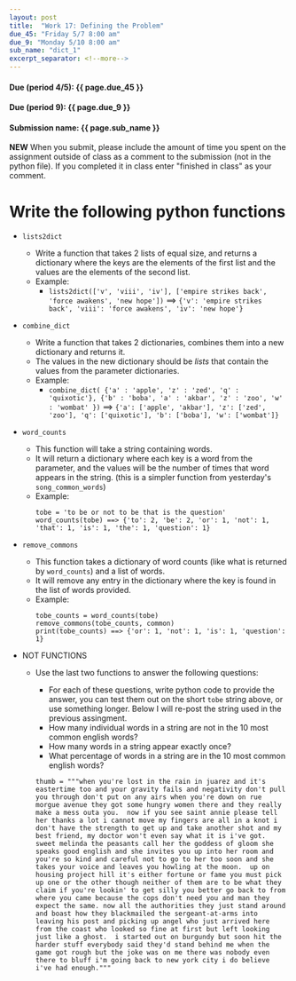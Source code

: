 ```yaml
---
layout: post
title:  "Work 17: Defining the Problem"
due_45: "Friday 5/7 8:00 am"
due_9: "Monday 5/10 8:00 am"
sub_name: "dict_1"
excerpt_separator: <!--more-->
---
```


#### Due (period 4/5): {{ page.due_45 }}
#### Due (period 9): {{ page.due_9 }}

#### Submission name: {{ page.sub_name }}
<!--more-->

**NEW** When you submit, please include the amount of time you spent on the assignment outside of class as a comment to the submission (not in the python file). If you completed it in class enter "finished in class" as your comment.

# Write the following python functions
* `lists2dict`
  * Write a function that takes 2 lists of equal size, and returns a dictionary where the keys are the elements of the first list and the values are the elements of the second list.
  * Example:
    * `lists2dict(['v', 'viii', 'iv'], ['empire strikes back', 'force awakens', 'new hope'])` ==> `{'v': 'empire strikes back', 'viii': 'force awakens', 'iv': 'new hope'}`

* `combine_dict`
  * Write a function that takes 2 dictionaries, combines them into a new dictionary and returns it.
  * The values in the new dictionary should be _lists_ that contain the values from the parameter dictionaries.
  * Example:
    * `combine_dict( {'a' : 'apple', 'z' : 'zed', 'q' : 'quixotic'}, {'b' : 'boba', 'a' : 'akbar', 'z' : 'zoo', 'w' : 'wombat' })` ==> `{'a': ['apple', 'akbar'], 'z': ['zed', 'zoo'], 'q': ['quixotic'], 'b': ['boba'], 'w': ['wombat']}`

* `word_counts`
  * This function will take a string containing words.
  * It will return a dictionary where each key is a word from the parameter, and the values will be the number of times that word appears in the string. (this is a simpler function from yesterday's `song_common_words`)
  * Example:
    ```
    tobe = 'to be or not to be that is the question'
    word_counts(tobe) ==> {'to': 2, 'be': 2, 'or': 1, 'not': 1, 'that': 1, 'is': 1, 'the': 1, 'question': 1}
    ```

* `remove_commons`
  * This function takes a dictionary of word counts (like what is returned by `word_counts`) and a list of words.
  * It will remove any entry in the dictionary where the key is found in the list of words provided.
  * Example:
    ```
    tobe_counts = word_counts(tobe)
    remove_commons(tobe_counts, common)
    print(tobe_counts) ==> {'or': 1, 'not': 1, 'is': 1, 'question': 1}
    ```
* NOT FUNCTIONS
  * Use the last two functions to answer the following questions:
    - For each of these questions, write python code to provide the answer, you can test them out on the short `tobe` string above, or use something longer. Below I will re-post the string used in the previous assingment.
    - How many individual words in a string are not in the 10 most common english words?
    - How many words in a string appear exactly once?
    - What percentage of words in a string are in the 10 most common english words?

    ```
    thumb = """when you're lost in the rain in juarez and it's eastertime too and your gravity fails and negativity don't pull you through don't put on any airs when you're down on rue morgue avenue they got some hungry women there and they really make a mess outa you.  now if you see saint annie please tell her thanks a lot i cannot move my fingers are all in a knot i don't have the strength to get up and take another shot and my best friend, my doctor won't even say what it is i've got.  sweet melinda the peasants call her the goddess of gloom she speaks good english and she invites you up into her room and you're so kind and careful not to go to her too soon and she takes your voice and leaves you howling at the moon.  up on housing project hill it's either fortune or fame you must pick up one or the other though neither of them are to be what they claim if you're lookin' to get silly you better go back to from where you came because the cops don't need you and man they expect the same. now all the authorities they just stand around and boast how they blackmailed the sergeant-at-arms into leaving his post and picking up angel who just arrived here from the coast who looked so fine at first but left looking just like a ghost.  i started out on burgundy but soon hit the harder stuff everybody said they'd stand behind me when the game got rough but the joke was on me there was nobody even there to bluff i'm going back to new york city i do believe i've had enough."""

    ```
